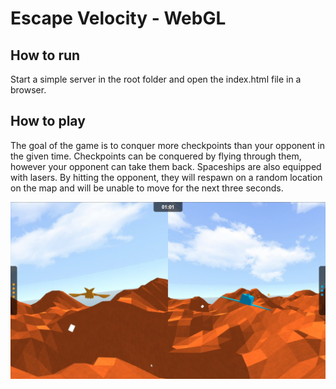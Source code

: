 # Escape Velocity - WebGL

## How to run
Start a simple server in the root folder and open the index.html file in a browser.

## How to play
The goal of the game is to conquer more checkpoints than your opponent in the given time. Checkpoints can be conquered by flying through them, however your opponent can take them back. Spaceships are also equipped with lasers. By hitting the opponent, they will respawn on a random location on the map and will be unable to move for the next three seconds.

![alt text](./presentation/in_game_screenshot.png)